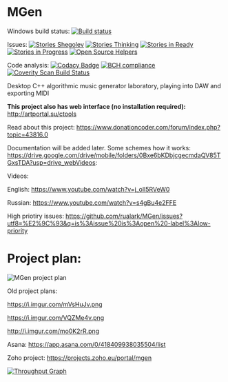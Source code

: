 # MGen
Windows build status: [![Build status](https://ci.appveyor.com/api/projects/status/55ruiwxsc0maepvk?svg=true)](https://ci.appveyor.com/project/rualark/mgen)

Issues: [![Stories Shegolev](https://badge.waffle.io/rualark/MGen.png?label=shegolev&title=Shegolev)](http://waffle.io/rualark/MGen)
[![Stories Thinking](https://badge.waffle.io/rualark/MGen.png?label=thinking&title=Thinking)](http://waffle.io/rualark/MGen)
[![Stories in Ready](https://badge.waffle.io/rualark/MGen.png?label=ready&title=Ready)](http://waffle.io/rualark/MGen)
[![Stories in Progress](https://badge.waffle.io/rualark/MGen.png?label=in%20progress&title=In%20progress)](http://waffle.io/rualark/MGen)
[![Open Source Helpers](https://www.codetriage.com/rualark/mgen/badges/users.svg)](https://www.codetriage.com/rualark/mgen)

Code analysis: [![Codacy Badge](https://api.codacy.com/project/badge/Grade/73206f26408f420bb4f89c751963aef5)](https://www.codacy.com/app/rualark/MGen?utm_source=github.com&amp;utm_medium=referral&amp;utm_content=rualark/MGen&amp;utm_campaign=Badge_Grade)
[![BCH compliance](https://bettercodehub.com/edge/badge/rualark/MGen?branch=master)](https://bettercodehub.com/)
[![Coverity Scan Build Status](https://scan.coverity.com/projects/13485/badge.svg)](https://scan.coverity.com/projects/rualark-mgen)

Desktop C++ algorithmic music generator laboratory, playing into DAW and exporting MIDI

**This project also has web interface (no installation required):** http://artportal.su/ctools

Read about this project: https://www.donationcoder.com/forum/index.php?topic=43816.0

Documentation will be added later. Some schemes how it works: https://drive.google.com/drive/mobile/folders/0Bxe6bKDbjcgecmdaQV85TGxsTDA?usp=drive_webVideos:

Videos:

English: https://www.youtube.com/watch?v=j_olI5RVeW0

Russian: https://www.youtube.com/watch?v=s4gBu4e2FFE

High priotiry issues: https://github.com/rualark/MGen/issues?utf8=%E2%9C%93&q=is%3Aissue%20is%3Aopen%20-label%3Alow-priority

# Project plan:

![MGen project plan](https://i.imgur.com/iC9xqcZ.png "MGen project plan")

Old project plans: 

https://i.imgur.com/mVsHuJv.png

https://i.imgur.com/VQZMe4v.png

http://i.imgur.com/mo0K2rR.png

Asana: https://app.asana.com/0/418409938035504/list

Zoho project: https://projects.zoho.eu/portal/mgen

[![Throughput Graph](https://graphs.waffle.io/rualark/MGen/throughput.svg)](https://waffle.io/rualark/MGen/metrics/throughput)
